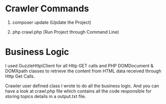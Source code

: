 # Crawler Commands
1. composer update (Update the Project)

2. php crawl.php (Run Project through Command Line)

# Business Logic
I used GuzzleHttp\Client for all Http GET calls and PHP DOMDocument & DOMXpath classes to retrieve the content from HTML data received through Http Get Calls.

Crawler user defined class I wrote to do all the business logic. And you can have a look at crawl.php file which contains all the code responsible for storing topics details in a output.txt file.
